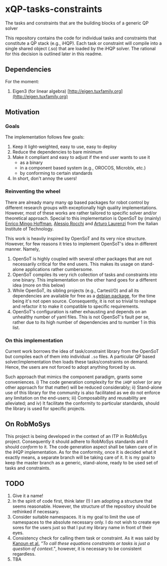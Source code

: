 # xQP-tasks-constraints
The tasks and constraints that are the building blocks of a generic QP solver

This repository contains the code for individual tasks and constraints
that constitute a QP stack (e.g., iHQP). Each task or constraint will
compile into a single shared object (.so) that are loaded by the iHQP
solver. The rational for this decision is outlined later in this
readme.

## Dependencies 
For the moment:
1. Eigen3 (for linear algebra) [http://eigen.tuxfamily.org](http://eigen.tuxfamily.org)

## Motivation

### Goals
The implementation follows few goals:
1. Keep it light-weighted, easy to use, easy to deploy
2. Reduce the dependencies to bare minimum
3. Make it compliant and easy to adjust if the end user wants to use it
   - as a binary
   - in a component based system (e.g., OROCOS, Microblx, etc.)
   - by conforming to certain standards
4. In short, don't annoy the users!

### Reinventing the wheel
There are already many many qp based packages for robot control by
different research groups with exceptionally high quality
implementations. However, most of these works are rather tailored to
specific solver and/or theoretical approach. Special to this
implementation is OpenSoT by (mainly) [Enrico Mingo
Hoffman](https://github.com/EnricoMingo), [Alessio
Rocchi](https://github.com/arocchi) and [Arturo
Laurenzi](https://github.com/alaurenzi) from the Italian Institute of
Technology.

This work is heavily inspired by OpenSoT and its very nice structure.
However, for few reasons it tries to implement OpenSoT's idea in
different manner. Namely,
1. OpenSoT is highly coupled with several other packages that are not
   necessarily critical for the end users. This makes its usage on
   stand-alone applications rather cumbersome.
2. OpenSoT compiles its very rich collection of tasks and constraints
   into one binary. This implementation on the other hand goes for a
   different idea (more on this below)
3. While OpenSoT, its sibling projects (e.g., CartesI/O) and all its
   dependencies are available for free as a [debian
   package](https://github.com/ADVRHumanoids/XBotControl), for the
   time being it's not open source. Consequently, it is not so trivial
   to reshape and refactor it to make it compatible to specific
   requirements.
4. OpenSoT's configuration is rather exhausting and depends on an
   unhealthy number of yaml files. This is not OpenSoT's fault per se,
   rather due to its high number of dependencies and to number 1 in
   this list.

### On this implementation
Current work borrows the idea of task/constraint library from the
OpenSoT but compiles each of them into individual `.so` files. A
particular QP based solver/implementation then loads these
tasks/constraints on demand. Hence, the users are not forced to adopt
anything forced by us.

Such approach that mimics the component paradigm, grants some
conveniences. i) The code generation complexity for the `iHQP` solver
(or any other approach for that matter) will be reduced considerably;
ii) Stand-alone use of this library for the community is also
facilitated as we do not enforce any limitation on the end-users; iii)
Composability and reusability are alleviated; and iv) It facilitate
the conformity to particular standards, should the library is used for
specific projects.

## On RobMoSys
This project is being developed in the context of an ITP in RobMoSys
project. Consequently it should adhere to RobMoSys standards and it
should _conform_ to it. The code generation aspect shall be taken care
of in the iHQP implementation. As for the conformity, once it is
decided what it exactly means, a separate branch will be taking care
of it. It is my goal to keep the master branch as a generic,
stand-alone, ready to be used set of tasks and constraints.

## TODO
1. Give it a name!
2. In the spirit of code first, think later (!) I am adopting a
   structure that seems reasonable. However, the structure of the
   repository should be rethinked if necessary.
3. Consider suitable namespaces. It is my goal to limit the use of
   namespaces to the absolute necessary only. I do not wish to create
   eye sores for the users just so that I put my library name in front
   of their eyes.
4. Consistency check for calling them task or constraint. As it was
   said by [Kanoun et al.](https://ieeexplore.ieee.org/document/5766760) 
   _"To call these equations constraints or tasks is just a question of 
   context."_, however, it is necessary to be consistent regardless.
5. TBA
